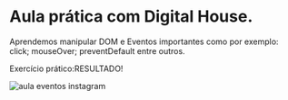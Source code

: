 # Aula prática com Digital House.

Aprendemos manipular DOM e Eventos importantes como por exemplo:
click;
mouseOver;
preventDefault entre outros.

Exercício prático:RESULTADO!

![aula eventos instagram](https://user-images.githubusercontent.com/107070197/201423465-84ba37da-3be0-4937-bdcd-294434e378c4.png)

